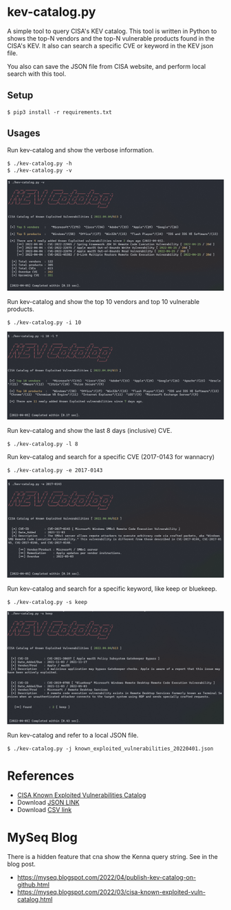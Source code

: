 # kev-catalog.py
A simple tool to query CISA's KEV catalog. This tool is written in Python to shows the top-N vendors and the top-N vulnerable products found in the CISA's KEV. It also can search a specific CVE or keyword in the KEV json file. 

You also can save the JSON file from CISA website, and perform local search with this tool.

## Setup
```
$ pip3 install -r requirements.txt
```



## Usages
Run kev-catalog and show the verbose information.
```
$ ./kev-catalog.py -h
$ ./kev-catalog.py -v 
```
![kev-catalog.py -v](screenshot/kev-catalog_v.png)


Run kev-catalog and show the top 10 vendors and top 10 vulnerable products.
```
$ ./kev-catalog.py -i 10
```
![kev-catalog.py -i 10 -l 7](screenshot/kev-catalog_i.png)


Run kev-catalog and show the last 8 days (inclusive) CVE.
```
$ ./kev-catalog.py -l 8 
```


Run kev-catalog and search for a specific CVE (2017-0143 for wannacry)
```
$ ./kev-catalog.py -e 2017-0143
```
![kev-catalog.py -e 2017-0143](screenshot/kev-catalog_e.png)


Run kev-catalog and search for a specific keyword, like keep or bluekeep.
```
$ ./kev-catalog.py -s keep
```
![kev-catalog.py -s bluekeep](screenshot/kev-catalog_s.png)


Run kev-catalog and refer to a local JSON file.
```
$ ./kev-catalog.py -j known_exploited_vulnerabilities_20220401.json 
```

# References
- [CISA Known Exploited Vulnerabilities Catalog](https://www.cisa.gov/known-exploited-vulnerabilities-catalog)
- Download [JSON LINK](https://www.cisa.gov/sites/default/files/feeds/known_exploited_vulnerabilities.json)
- Download [CSV link](https://www.cisa.gov/sites/default/files/csv/known_exploited_vulnerabilities.csv)


# MySeq Blog
There is a hidden feature that cna show the Kenna query string. See in the blog post.
- https://myseq.blogspot.com/2022/04/publish-kev-catalog-on-github.html
- https://myseq.blogspot.com/2022/03/cisa-known-exploited-vuln-catalog.html

